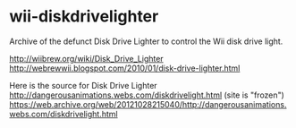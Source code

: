 # wii-diskdrivelighter
Archive of the defunct Disk Drive Lighter to control the Wii disk drive light.

http://wiibrew.org/wiki/Disk_Drive_Lighter
http://webrewwii.blogspot.com/2010/01/disk-drive-lighter.html  
  
Here is the source for Disk Drive Lighter 
http://dangerousanimations.webs.com/diskdrivelight.html  (site is "frozen")
https://web.archive.org/web/20121028215040/http://dangerousanimations.webs.com/diskdrivelight.html  

